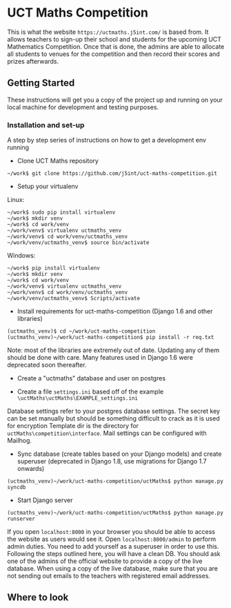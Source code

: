# UCT Maths Competition

This is what the website `https://uctmaths.j5int.com/` is based from. It allows teachers to sign-up their school and students for the upcoming UCT Mathematics Competition. Once that is done, the admins are able to allocate all students to venues for the competition and then record their scores and prizes afterwards.

## Getting Started

These instructions will get you a copy of the project up and running on your local machine for development and testing purposes. 

### Installation and set-up

A step by step series of instructions on how to get a development env running

* Clone UCT Maths repository

```
~/work$ git clone https://github.com/j5int/uct-maths-competition.git
```

* Setup your virtualenv

Linux:
```
~/work$ sudo pip install virtualenv
~/work$ mkdir venv
~/work$ cd work/venv
~/work/venv$ virtualenv uctmaths_venv
~/work/venv$ cd work/venv/uctmaths_venv
~/work/venv/uctmaths_venv$ source bin/activate
```

Windows:
```
~/work$ pip install virtualenv
~/work$ mkdir venv
~/work$ cd work/venv
~/work/venv$ virtualenv uctmaths_venv
~/work/venv$ cd work/venv/uctmaths_venv
~/work/venv/uctmaths_venv$ Scripts/activate
```

* Install requirements for uct-maths-competition (Django 1.6 and other libraries)

```
(uctmaths_venv)$ cd ~/work/uct-maths-competition
(uctmaths_venv)~/work/uct-maths-competition$ pip install -r req.txt 
```

Note: most of the libraries are extremely out of date. Updating any of them should be done with care. Many features used in Django 1.6 were deprecated soon thereafter.


* Create a "uctmaths" database and user on postgres

* Create a file `settings.ini` based off of the example `\uctMaths\uctMaths\EXAMPLE_settings.ini`

Database settings refer to your postgres database settings.
The secret key can be set manually but should be something difficult to crack as it is used for encryption
Template dir is the directory for `uctMaths\competition\interface`.
Mail settings can be configured with Mailhog.


* Sync database (create tables based on your Django models) and create superuser (deprecated in Django 1.8, use migrations for Django 1.7 onwards)

```
(uctmaths_venv)~/work/uct-maths-competition/uctMaths$ python manage.py syncdb
```

* Start Django server

```
(uctmaths_venv)~/work/uct-maths-competition/uctMaths$ python manage.py runserver
```

If you open `localhost:8000` in your browser you should be able to access the website as users would see it. Open `localhost:8000/admin` to perform admin duties. You need to add yourself as a superuser in order to use this. Following the steps outlined here, you will have a clean DB. You should ask one of the admins of the official website to provide a copy of the live database. When using a copy of the live database, make sure that you are not sending out emails to the teachers with registered email addresses. 


## Where to look

